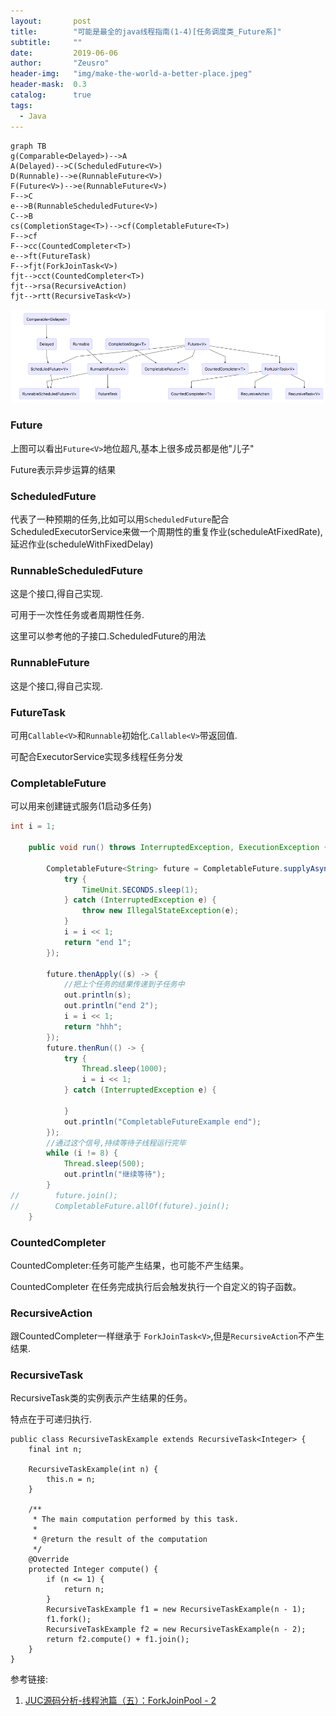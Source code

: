 ```yaml
---
layout:       post
title:        "可能是最全的java线程指南(1-4)[任务调度类_Future系]"
subtitle:     ""
date:         2019-06-06
author:       "Zeusro"
header-img:   "img/make-the-world-a-better-place.jpeg"
header-mask:  0.3
catalog:      true
tags:
  - Java 
---
```



```
graph TB
g(Comparable<Delayed>)-->A
A(Delayed)-->C(ScheduledFuture<V>)
D(Runnable)-->e(RunnableFuture<V>)
F(Future<V>)-->e(RunnableFuture<V>)
F-->C
e-->B(RunnableScheduledFuture<V>)
C-->B
cs(CompletionStage<T>)-->cf(CompletableFuture<T>)
F-->cf
F-->cc(CountedCompleter<T>)
e-->ft(FutureTask)
F-->fjt(ForkJoinTask<V>)
fjt-->cct(CountedCompleter<T>)
fjt-->rsa(RecursiveAction)
fjt-->rtt(RecursiveTask<V>)
```

![img](/img/in-post/future/future.png)

### Future<V>

上图可以看出`Future<V>`地位超凡,基本上很多成员都是他"儿子"

Future<V>表示异步运算的结果

### ScheduledFuture<V>

代表了一种预期的任务,比如可以用`ScheduledFuture`配合ScheduledExecutorService来做一个周期性的重复作业(scheduleAtFixedRate),延迟作业(scheduleWithFixedDelay)

### RunnableScheduledFuture<V>

这是个接口,得自己实现.

可用于一次性任务或者周期性任务.

这里可以参考他的子接口.ScheduledFuture的用法

### RunnableFuture

这是个接口,得自己实现.

### FutureTask

可用`Callable<V>`和`Runnable`初始化.`Callable<V>`带返回值.

可配合ExecutorService实现多线程任务分发

### CompletableFuture<T>

可以用来创建链式服务(1启动多任务)


```java
int i = 1;

    public void run() throws InterruptedException, ExecutionException {

        CompletableFuture<String> future = CompletableFuture.supplyAsync(() -> {
            try {
                TimeUnit.SECONDS.sleep(1);
            } catch (InterruptedException e) {
                throw new IllegalStateException(e);
            }
            i = i << 1;
            return "end 1";
        });

        future.thenApply((s) -> {
            //把上个任务的结果传递到子任务中
            out.println(s);
            out.println("end 2");
            i = i << 1;
            return "hhh";
        });
        future.thenRun(() -> {
            try {
                Thread.sleep(1000);
                i = i << 1;
            } catch (InterruptedException e) {

            }
            out.println("CompletableFutureExample end");
        });
        //通过这个信号,持续等待子线程运行完毕
        while (i != 8) {
            Thread.sleep(500);
            out.println("继续等待");
        }
//        future.join();
//        CompletableFuture.allOf(future).join();
    }
```

### CountedCompleter<T>

CountedCompleter:任务可能产生结果，也可能不产生结果。

CountedCompleter 在任务完成执行后会触发执行一个自定义的钩子函数。


### RecursiveAction

跟CountedCompleter<T>一样继承于 `ForkJoinTask<V>`,但是`RecursiveAction`不产生结果.

### RecursiveTask<V>

RecursiveTask类的实例表示产生结果的任务。

特点在于可递归执行.

```
public class RecursiveTaskExample extends RecursiveTask<Integer> {
    final int n;

    RecursiveTaskExample(int n) {
        this.n = n;
    }

    /**
     * The main computation performed by this task.
     *
     * @return the result of the computation
     */
    @Override
    protected Integer compute() {
        if (n <= 1) {
            return n;
        }
        RecursiveTaskExample f1 = new RecursiveTaskExample(n - 1);
        f1.fork();
        RecursiveTaskExample f2 = new RecursiveTaskExample(n - 2);
        return f2.compute() + f1.join();
    }
}
```

参考链接:

1. [JUC源码分析-线程池篇（五）：ForkJoinPool - 2](https://www.jianshu.com/p/6a14d0b54b8d)